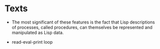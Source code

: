 # Texts

- The most significant of these features is the fact that Lisp descriptions of processes, called procedures, can themselves be represented and manipulated as Lisp data.

- read-eval-print loop
